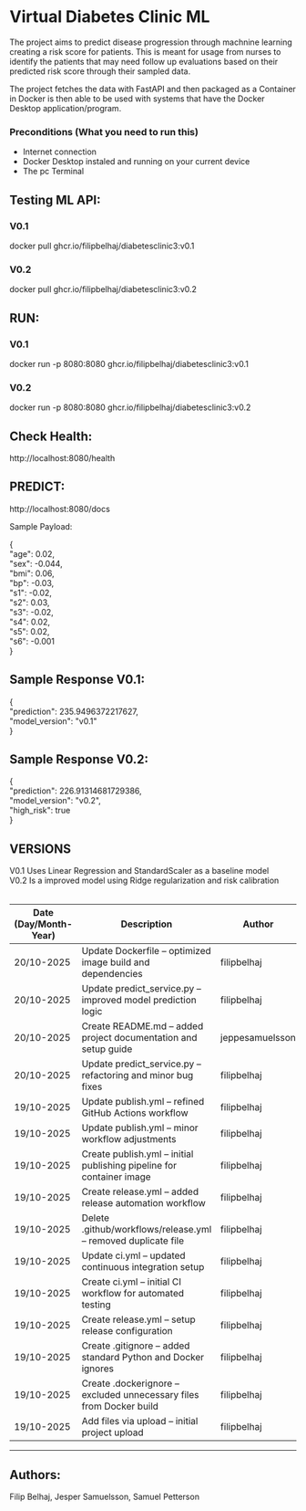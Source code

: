 # Virtual Diabetes Clinic ML

The project aims to predict disease progression through machnine learning creating a risk score for patients. This is meant for usage from nurses to identify the patients that may need follow up evaluations based on their predicted risk score through their sampled data.

The project fetches the data with FastAPI and then packaged as a Container in Docker is then able to be used with systems that have the Docker Desktop application/program.

### Preconditions (What you need to run this) <br>
- Internet connection
- Docker Desktop instaled and running on your current device 
- The pc Terminal

## Testing ML API: 

### V0.1
docker pull ghcr.io/filipbelhaj/diabetesclinic3:v0.1

### V0.2
docker pull ghcr.io/filipbelhaj/diabetesclinic3:v0.2

## RUN:

### V0.1
docker run -p 8080:8080 ghcr.io/filipbelhaj/diabetesclinic3:v0.1

### V0.2
docker run -p 8080:8080 ghcr.io/filipbelhaj/diabetesclinic3:v0.2

## Check Health: 
http://localhost:8080/health

## PREDICT:
http://localhost:8080/docs

Sample Payload:

{ <br>
"age": 0.02, <br>
"sex": -0.044, <br>
"bmi": 0.06, <br>
"bp": -0.03, <br>
"s1": -0.02, <br>
"s2": 0.03, <br>
"s3": -0.02,<br>
"s4": 0.02, <br>
"s5": 0.02, <br>
"s6": -0.001 <br>
}

## Sample Response V0.1:

{<br>
  "prediction": 235.9496372217627,<br>
  "model_version": "v0.1"<br>
}

## Sample Response V0.2:

{<br>
  "prediction": 226.91314681729386,<br>
  "model_version": "v0.2",<br>
  "high_risk": true<br>
}

## VERSIONS
V0.1 Uses Linear Regression and StandardScaler as a baseline model <br>
V0.2 Is a improved model using Ridge regularization and risk calibration <br>
<br>

| Date (Day/Month-Year) | Description | Author | Status |
|------------------------|-------------|---------|---------|
| 20/10-2025 | Update Dockerfile – optimized image build and dependencies | filipbelhaj | ✅ Verified |
| 20/10-2025 | Update predict_service.py – improved model prediction logic | filipbelhaj | ✅ Verified |
| 20/10-2025 | Create README.md – added project documentation and setup guide | jeppesamuelsson | ✅ Verified |
| 20/10-2025 | Update predict_service.py – refactoring and minor bug fixes | filipbelhaj | ✅ Verified |
| 19/10-2025 | Update publish.yml – refined GitHub Actions workflow | filipbelhaj | ✅ Verified |
| 19/10-2025 | Update publish.yml – minor workflow adjustments | filipbelhaj | ✅ Verified |
| 19/10-2025 | Create publish.yml – initial publishing pipeline for container image | filipbelhaj | ✅ Verified |
| 19/10-2025 | Create release.yml – added release automation workflow | filipbelhaj | ✅ Verified |
| 19/10-2025 | Delete .github/workflows/release.yml – removed duplicate file | filipbelhaj | ✅ Verified |
| 19/10-2025 | Update ci.yml – updated continuous integration setup | filipbelhaj | ✅ Verified |
| 19/10-2025 | Create ci.yml – initial CI workflow for automated testing | filipbelhaj | ✅ Verified |
| 19/10-2025 | Create release.yml – setup release configuration | filipbelhaj | ✅ Verified |
| 19/10-2025 | Create .gitignore – added standard Python and Docker ignores | filipbelhaj | ✅ Verified |
| 19/10-2025 | Create .dockerignore – excluded unnecessary files from Docker build | filipbelhaj | ✅ Verified |
| 19/10-2025 | Add files via upload – initial project upload | filipbelhaj | ✅ Verified |

---

## Authors:
Filip Belhaj, Jesper Samuelsson, Samuel Petterson





